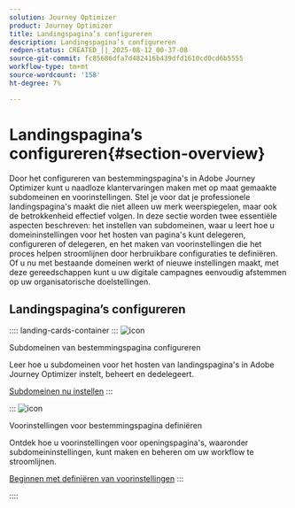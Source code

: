 ```yaml
---
solution: Journey Optimizer
product: Journey Optimizer
title: Landingspagina’s configureren
description: Landingspagina’s configureren
redpen-status: CREATED_||_2025-08-12_00-37-08
source-git-commit: fc85686dfa7d482416b439dfd1610cd0cd6b5555
workflow-type: tm+mt
source-wordcount: '158'
ht-degree: 7%

---
```



# Landingspagina’s configureren{#section-overview}

Door het configureren van bestemmingspagina&#39;s in Adobe Journey Optimizer kunt u naadloze klantervaringen maken met op maat gemaakte subdomeinen en voorinstellingen. Stel je voor dat je professionele landingspagina&#39;s maakt die niet alleen uw merk weerspiegelen, maar ook de betrokkenheid effectief volgen. In deze sectie worden twee essentiële aspecten beschreven: het instellen van subdomeinen, waar u leert hoe u domeininstellingen voor het hosten van pagina&#39;s kunt delegeren, configureren of delegeren, en het maken van voorinstellingen die het proces helpen stroomlijnen door herbruikbare configuraties te definiëren. Of u nu met bestaande domeinen werkt of nieuwe instellingen maakt, met deze gereedschappen kunt u uw digitale campagnes eenvoudig afstemmen op uw organisatorische doelstellingen.

## Landingspagina’s configureren

:::: landing-cards-container
:::
![icon]( https://cdn.experienceleague.adobe.com/icons/gear.svg)

Subdomeinen van bestemmingspagina configureren

Leer hoe u subdomeinen voor het hosten van landingspagina&#39;s in Adobe Journey Optimizer instelt, beheert en dedelegeert.

[Subdomeinen nu instellen](../using/landing-pages/lp-subdomains.md)
:::

:::
![icon]( https://cdn.experienceleague.adobe.com/icons/list-check.svg)

Voorinstellingen voor bestemmingspagina definiëren

Ontdek hoe u voorinstellingen voor openingspagina&#39;s, waaronder subdomeininstellingen, kunt maken en beheren om uw workflow te stroomlijnen.

[Beginnen met definiëren van voorinstellingen](../using/landing-pages/lp-presets.md)
:::

::::
